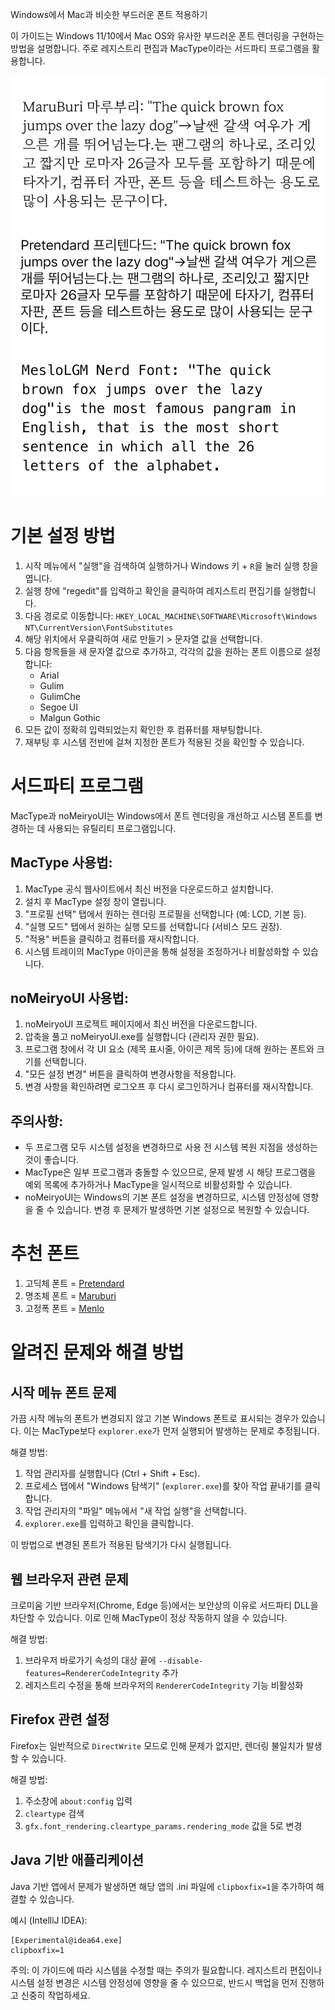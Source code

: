Windows에서 Mac과 비슷한 부드러운 폰트 적용하기

이 가이드는 Windows 11/10에서 Mac OS와 유사한 부드러운 폰트 렌더링을 구현하는 방법을 설명합니다. 주로 레지스트리 편집과 MacType이라는 서드파티 프로그램을 활용합니다.

![](./preview_font.png)

# 기본 설정 방법

1. 시작 메뉴에서 "실행"을 검색하여 실행하거나 Windows 키 + `R`을 눌러 실행 창을 엽니다.
2. 실행 창에 "regedit"를 입력하고 확인을 클릭하여 레지스트리 편집기를 실행합니다.
3. 다음 경로로 이동합니다: 
   `HKEY_LOCAL_MACHINE\SOFTWARE\Microsoft\Windows NT\CurrentVersion\FontSubstitutes`
4. 해당 위치에서 우클릭하여 새로 만들기 > 문자열 값을 선택합니다.
5. 다음 항목들을 새 문자열 값으로 추가하고, 각각의 값을 원하는 폰트 이름으로 설정합니다:
   - Arial
   - Gulim
   - GulimChe
   - Segoe UI
   - Malgun Gothic
6. 모든 값이 정확히 입력되었는지 확인한 후 컴퓨터를 재부팅합니다.
7. 재부팅 후 시스템 전반에 걸쳐 지정한 폰트가 적용된 것을 확인할 수 있습니다.

# 서드파티 프로그램
MacType과 noMeiryoUI는 Windows에서 폰트 렌더링을 개선하고 시스템 폰트를 변경하는 데 사용되는 유틸리티 프로그램입니다.

## MacType 사용법:

1. MacType 공식 웹사이트에서 최신 버전을 다운로드하고 설치합니다.
2. 설치 후 MacType 설정 창이 열립니다.
3. "프로필 선택" 탭에서 원하는 렌더링 프로필을 선택합니다 (예: LCD, 기본 등).
4. "실행 모드" 탭에서 원하는 실행 모드를 선택합니다 (서비스 모드 권장).
5. "적용" 버튼을 클릭하고 컴퓨터를 재시작합니다.
6. 시스템 트레이의 MacType 아이콘을 통해 설정을 조정하거나 비활성화할 수 있습니다.

## noMeiryoUI 사용법:

1. noMeiryoUI 프로젝트 페이지에서 최신 버전을 다운로드합니다.
2. 압축을 풀고 noMeiryoUI.exe를 실행합니다 (관리자 권한 필요).
3. 프로그램 창에서 각 UI 요소 (제목 표시줄, 아이콘 제목 등)에 대해 원하는 폰트와 크기를 선택합니다.
4. "모든 설정 변경" 버튼을 클릭하여 변경사항을 적용합니다.
5. 변경 사항을 확인하려면 로그오프 후 다시 로그인하거나 컴퓨터를 재시작합니다.

## 주의사항:
- 두 프로그램 모두 시스템 설정을 변경하므로 사용 전 시스템 복원 지점을 생성하는 것이 좋습니다.
- MacType은 일부 프로그램과 충돌할 수 있으므로, 문제 발생 시 해당 프로그램을 예외 목록에 추가하거나 MacType을 일시적으로 비활성화할 수 있습니다.
- noMeiryoUI는 Windows의 기본 폰트 설정을 변경하므로, 시스템 안정성에 영향을 줄 수 있습니다. 변경 후 문제가 발생하면 기본 설정으로 복원할 수 있습니다.

# 추천 폰트

1. 고딕체 폰트 = [Pretendard](https://github.com/orioncactus/pretendard)
2. 명조체 폰트 = [Maruburi](https://hangeul.naver.com/)
3. 고정폭 폰트 = [Menlo](https://github.com/ryanoasis/nerd-fonts/tree/master/patched-fonts/Meslo)


# 알려진 문제와 해결 방법

## 시작 메뉴 폰트 문제
가끔 시작 메뉴의 폰트가 변경되지 않고 기본 Windows 폰트로 표시되는 경우가 있습니다. 이는 MacType보다 `explorer.exe`가 먼저 실행되어 발생하는 문제로 추정됩니다.

해결 방법:
1. 작업 관리자를 실행합니다 (Ctrl + Shift + Esc).
2. 프로세스 탭에서 "Windows 탐색기" (`explorer.exe`)를 찾아 작업 끝내기를 클릭합니다.
3. 작업 관리자의 "파일" 메뉴에서 "새 작업 실행"을 선택합니다.
4. `explorer.exe`를 입력하고 확인을 클릭합니다.

이 방법으로 변경된 폰트가 적용된 탐색기가 다시 실행됩니다.

## 웹 브라우저 관련 문제

크로미움 기반 브라우저(Chrome, Edge 등)에서는 보안상의 이유로 서드파티 DLL을 차단할 수 있습니다. 이로 인해 MacType이 정상 작동하지 않을 수 있습니다.

해결 방법:
1. 브라우저 바로가기 속성의 대상 끝에 `--disable-features=RendererCodeIntegrity` 추가
2. 레지스트리 수정을 통해 브라우저의 `RendererCodeIntegrity` 기능 비활성화

## Firefox 관련 설정

Firefox는 일반적으로 `DirectWrite` 모드로 인해 문제가 없지만, 렌더링 불일치가 발생할 수 있습니다.

해결 방법:
1. 주소창에 `about:config` 입력
2. `cleartype` 검색
3. `gfx.font_rendering.cleartype_params.rendering_mode` 값을 5로 변경

## Java 기반 애플리케이션

Java 기반 앱에서 문제가 발생하면 해당 앱의 .ini 파일에 `clipboxfix=1`을 추가하여 해결할 수 있습니다.

예시 (IntelliJ IDEA):
```
[Experimental@idea64.exe]
clipboxfix=1
```

주의: 이 가이드에 따라 시스템을 수정할 때는 주의가 필요합니다. 레지스트리 편집이나 시스템 설정 변경은 시스템 안정성에 영향을 줄 수 있으므로, 반드시 백업을 먼저 진행하고 신중히 작업하세요.

